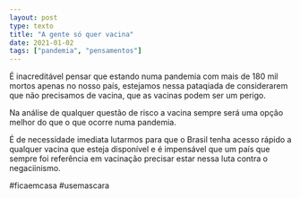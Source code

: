 ```yaml
---
layout: post
type: texto
title: "A gente só quer vacina"
date: 2021-01-02
tags: ["pandemia", "pensamentos"]
---
```

É inacreditável pensar que estando numa pandemia com mais de 180 mil mortos apenas no nosso país, estejamos nessa pataqiada de considerarem que não precisamos de vacina, que as vacinas podem ser um perigo.  

Na análise de qualquer questão de risco a vacina sempre será uma opção melhor do que o que ocorre numa pandemia.  

É de necessidade imediata lutarmos para que o Brasil tenha acesso rápido a qualquer vacina que esteja disponível e é impensável que um país que sempre foi referência em vacinação precisar estar nessa luta contra o negaciinismo.

#ficaemcasa #usemascara